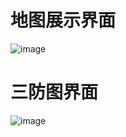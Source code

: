 # 地图展示界面
![image](https://github.com/zhangke163/Flood-control-chart/blob/master/project_Screenshots/%E5%9C%B0%E5%9B%BE%E5%B1%95%E7%A4%BA.png)
# 三防图界面
![image](https://github.com/zhangke163/Flood-control-chart/blob/master/project_Screenshots/%E4%B8%89%E9%98%B2%E5%9B%BE%E7%94%9F%E6%88%90.png)

